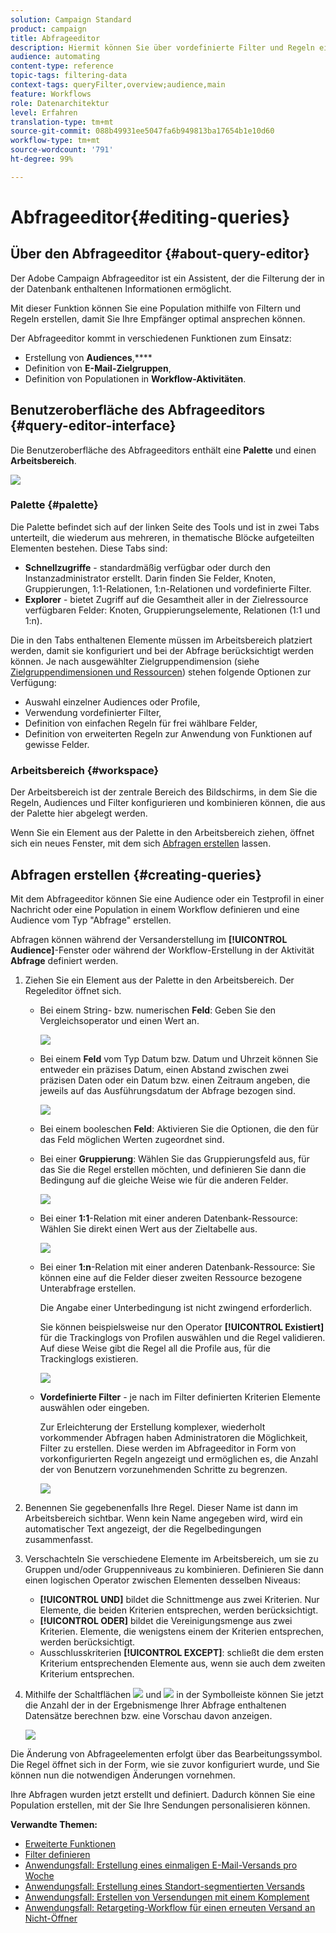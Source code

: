```yaml
---
solution: Campaign Standard
product: campaign
title: Abfrageeditor
description: Hiermit können Sie über vordefinierte Filter und Regeln eine Population erstellen.
audience: automating
content-type: reference
topic-tags: filtering-data
context-tags: queryFilter,overview;audience,main
feature: Workflows
role: Datenarchitektur
level: Erfahren
translation-type: tm+mt
source-git-commit: 088b49931ee5047fa6b949813ba17654b1e10d60
workflow-type: tm+mt
source-wordcount: '791'
ht-degree: 99%

---
```



# Abfrageeditor{#editing-queries}

## Über den Abfrageeditor {#about-query-editor}

Der Adobe Campaign Abfrageeditor ist ein Assistent, der die Filterung der in der Datenbank enthaltenen Informationen ermöglicht.

Mit dieser Funktion können Sie eine Population mithilfe von Filtern und Regeln erstellen, damit Sie Ihre Empfänger optimal ansprechen können.

Der Abfrageeditor kommt in verschiedenen Funktionen zum Einsatz:

* Erstellung von **Audiences**,****
* Definition von **E-Mail-Zielgruppen**,
* Definition von Populationen in **Workflow-Aktivitäten**.

## Benutzeroberfläche des Abfrageeditors    {#query-editor-interface}

Die Benutzeroberfläche des Abfrageeditors enthält eine **Palette** und einen **Arbeitsbereich**.

![](assets/query_editor_overview.png)

### Palette     {#palette}

Die Palette befindet sich auf der linken Seite des Tools und ist in zwei Tabs unterteilt, die wiederum aus mehreren, in thematische Blöcke aufgeteilten Elementen bestehen. Diese Tabs sind:

* **Schnellzugriffe** - standardmäßig verfügbar oder durch den Instanzadministrator erstellt. Darin finden Sie Felder, Knoten, Gruppierungen, 1:1-Relationen, 1:n-Relationen und vordefinierte Filter.
* **Explorer** - bietet Zugriff auf die Gesamtheit aller in der Zielressource verfügbaren Felder: Knoten, Gruppierungselemente, Relationen (1:1 und 1:n).

Die in den Tabs enthaltenen Elemente müssen im Arbeitsbereich platziert werden, damit sie konfiguriert und bei der Abfrage berücksichtigt werden können. Je nach ausgewählter Zielgruppendimension (siehe [Zielgruppendimensionen und Ressourcen](../../automating/using/query.md#targeting-dimensions-and-resources)) stehen folgende Optionen zur Verfügung:

* Auswahl einzelner Audiences oder Profile,
* Verwendung vordefinierter Filter,
* Definition von einfachen Regeln für frei wählbare Felder,
* Definition von erweiterten Regeln zur Anwendung von Funktionen auf gewisse Felder.

### Arbeitsbereich     {#workspace}

Der Arbeitsbereich ist der zentrale Bereich des Bildschirms, in dem Sie die Regeln, Audiences und Filter konfigurieren und kombinieren können, die aus der Palette hier abgelegt werden.

Wenn Sie ein Element aus der Palette in den Arbeitsbereich ziehen, öffnet sich ein neues Fenster, mit dem sich [Abfragen erstellen](#creating-queries) lassen.

## Abfragen erstellen     {#creating-queries}

Mit dem Abfrageeditor können Sie eine Audience oder ein Testprofil in einer Nachricht oder eine Population in einem Workflow definieren und eine Audience vom Typ &quot;Abfrage&quot; erstellen.

Abfragen können während der Versanderstellung im **[!UICONTROL Audience]**-Fenster oder während der Workflow-Erstellung in der Aktivität **Abfrage** definiert werden.

1. Ziehen Sie ein Element aus der Palette in den Arbeitsbereich. Der Regeleditor öffnet sich.

   * Bei einem String- bzw. numerischen **Feld**: Geben Sie den Vergleichsoperator und einen Wert an.

      ![](assets/query_editor_audience_definition2.png)

   * Bei einem **Feld** vom Typ Datum bzw. Datum und Uhrzeit können Sie entweder ein präzises Datum, einen Abstand zwischen zwei präzisen Daten oder ein Datum bzw. einen Zeitraum angeben, die jeweils auf das Ausführungsdatum der Abfrage bezogen sind.

      ![](assets/query_editor_date_field.png)

   * Bei einem booleschen **Feld**: Aktivieren Sie die Optionen, die den für das Feld möglichen Werten zugeordnet sind.
   * Bei einer **Gruppierung**: Wählen Sie das Gruppierungsfeld aus, für das Sie die Regel erstellen möchten, und definieren Sie dann die Bedingung auf die gleiche Weise wie für die anderen Felder.

      ![](assets/query_editor_audience_definition4.png)

   * Bei einer **1:1**-Relation mit einer anderen Datenbank-Ressource: Wählen Sie direkt einen Wert aus der Zieltabelle aus.

      ![](assets/query_editor_audience_definition5.png)

   * Bei einer **1:n**-Relation mit einer anderen Datenbank-Ressource: Sie können eine auf die Felder dieser zweiten Ressource bezogene Unterabfrage erstellen.

      Die Angabe einer Unterbedingung ist nicht zwingend erforderlich.

      Sie können beispielsweise nur den Operator **[!UICONTROL Existiert]** für die Trackinglogs von Profilen auswählen und die Regel validieren. Auf diese Weise gibt die Regel all die Profile aus, für die Trackinglogs existieren.

      ![](assets/query_editor_audience_definition6.png)

   * **Vordefinierte Filter** - je nach im Filter definierten Kriterien Elemente auswählen oder eingeben.

      Zur Erleichterung der Erstellung komplexer, wiederholt vorkommender Abfragen haben Administratoren die Möglichkeit, Filter zu erstellen. Diese werden im Abfrageeditor in Form von vorkonfigurierten Regeln angezeigt und ermöglichen es, die Anzahl der von Benutzern vorzunehmenden Schritte zu begrenzen.

      ![](assets/query-editor_filter_email-audience_filter.png)

1. Benennen Sie gegebenenfalls Ihre Regel. Dieser Name ist dann im Arbeitsbereich sichtbar. Wenn kein Name angegeben wird, wird ein automatischer Text angezeigt, der die Regelbedingungen zusammenfasst.
1. Verschachteln Sie verschiedene Elemente im Arbeitsbereich, um sie zu Gruppen und/oder Gruppenniveaus zu kombinieren. Definieren Sie dann einen logischen Operator zwischen Elementen desselben Niveaus:

   * **[!UICONTROL UND]** bildet die Schnittmenge aus zwei Kriterien. Nur Elemente, die beiden Kriterien entsprechen, werden berücksichtigt.
   * **[!UICONTROL ODER]** bildet die Vereinigungsmenge aus zwei Kriterien. Elemente, die wenigstens einem der Kriterien entsprechen, werden berücksichtigt.
   * Ausschlusskriterien **[!UICONTROL EXCEPT]**: schließt die dem ersten Kriterium entsprechenden Elemente aus, wenn sie auch dem zweiten Kriterium entsprechen.

1. Mithilfe der Schaltflächen ![](assets/count.png) und ![](assets/preview.png) in der Symbolleiste können Sie jetzt die Anzahl der in der Ergebnismenge Ihrer Abfrage enthaltenen Datensätze berechnen bzw. eine Vorschau davon anzeigen.

   ![](assets/query_editor_combining_rules.png)

Die Änderung von Abfrageelementen erfolgt über das Bearbeitungssymbol. Die Regel öffnet sich in der Form, wie sie zuvor konfiguriert wurde, und Sie können nun die notwendigen Änderungen vornehmen.

Ihre Abfragen wurden jetzt erstellt und definiert. Dadurch können Sie eine Population erstellen, mit der Sie Ihre Sendungen personalisieren können.

**Verwandte Themen:**

* [Erweiterte Funktionen](../../automating/using/advanced-expression-editing.md)
* [Filter definieren](../../developing/using/configuring-filter-definition.md)
* [Anwendungsfall: Erstellung eines einmaligen E-Mail-Versands pro Woche](../../automating/using/workflow-weekly-offer.md)
* [Anwendungsfall: Erstellung eines Standort-segmentierten Versands](../../automating/using/workflow-segmentation-location.md)
* [Anwendungsfall: Erstellen von Versendungen mit einem Komplement](../../automating/using/workflow-created-query-with-complement.md)
* [Anwendungsfall: Retargeting-Workflow für einen erneuten Versand an Nicht-Öffner](../../automating/using/workflow-cross-channel-retargeting.md)
